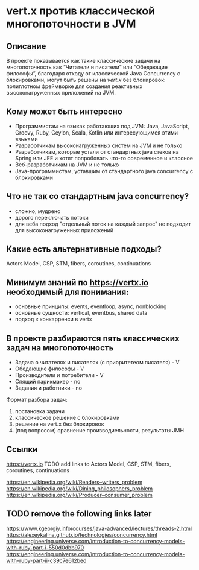 # vert.x против классической многопоточности в JVM

## Описание
В проекте показывается как такие классические задачи на многопоточность как “Читатели и писатели” или “Обедающие философы”, 
благодаря отходу от классической Java Concurrency с блокировками, могут быть решены на _vert.x_ без блокировок: полиглотном 
фреймворке для создания реактивных высоконагруженных приложений на JVM. 

## Кому может быть интересно
 - Программистам на языках работающих под JVM: Java, JavaScript, Groovy, Ruby, Ceylon, Scala, Kotlin или интересующимся этими языками 
 - Разработчикам высоконагруженных систем на JVM и не только
 - Разработчикам, которые устали от стандартных java стеков на Spring или JEE и хотят попробовать что-то современное и классное 
 - Веб-разработчикам на JVM и не только 
 - Java-программистам, уставшим от стандартного java concurrency с блокировками
 
## Что не так со стандартным java concurrеncy?
* сложно, мудрено
* дорого переключать потоки
* для веба подход "отдельный поток на каждый запрос" не подходит для высоконагруженных приложений

## Какие есть альтернативные подходы?
Actors Model, CSP, STM, fibers, coroutines, continuations

## Минимум знаний по https://vertx.io необходимый для понимания: 
 - основные принципы: events, eventloop, async, nonblocking
 - основные сущности: vertical, eventbus, shared data 
 - подход к конкарренси в vertx
 
## В проекте разбираются пять классических задач на многопоточность
* Задача о читателях и писателях (с приоритетеом писателя) - V
* Обедающие философы - V
* Производители и потребители - V
* Спящий парикмахер - no
* Задания и работники - no

Формат разбора задач: 
 1. постановка задачи
 1. классическое решение с блокировками
 1. решение на vert.x без блокировок
 1. (под вопросом) сравнение производиельности, результаты JMH  

## Ссылки
https://vertx.io
TODO add links to Actors Model, CSP, STM, fibers, coroutines, continuations

https://en.wikipedia.org/wiki/Readers–writers_problem
https://en.wikipedia.org/wiki/Dining_philosophers_problem
https://en.wikipedia.org/wiki/Producer–consumer_problem

## TODO remove the following links later
https://www.kgeorgiy.info/courses/java-advanced/lectures/threads-2.html
https://alexeykalina.github.io/technologies/concurrency.html
https://engineering.universe.com/introduction-to-concurrency-models-with-ruby-part-i-550d0dbb970
https://engineering.universe.com/introduction-to-concurrency-models-with-ruby-part-ii-c39c7e612bed
